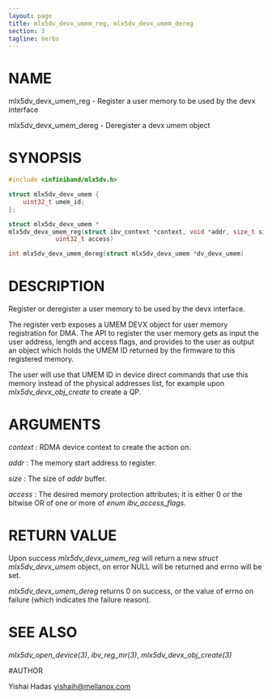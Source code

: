 ```yaml
---
layout: page
title: mlx5dv_devx_umem_reg, mlx5dv_devx_umem_dereg
section: 3
tagline: Verbs
---
```


# NAME

mlx5dv_devx_umem_reg - Register a user memory to be used by the devx interface

mlx5dv_devx_umem_dereg - Deregister a devx umem object

# SYNOPSIS

```c
#include <infiniband/mlx5dv.h>

struct mlx5dv_devx_umem {
	uint32_t umem_id;
};

struct mlx5dv_devx_umem *
mlx5dv_devx_umem_reg(struct ibv_context *context, void *addr, size_t size,
		     uint32_t access)

int mlx5dv_devx_umem_dereg(struct mlx5dv_devx_umem *dv_devx_umem)
```

# DESCRIPTION

Register or deregister a user memory to be used by the devx interface.

The register verb exposes a UMEM DEVX object for user memory registration for
DMA.  The API to register the user memory gets as input the user address,
length and access flags, and provides to the user as output an object which
holds the UMEM ID returned by the firmware to this registered memory.

The user will use that UMEM ID in device direct commands that use this memory
instead of the physical addresses list, for example upon
*mlx5dv_devx_obj_create* to create a QP.

# ARGUMENTS
*context*
:       RDMA device context to create the action on.

*addr*
:	The memory start address to register.

*size*
:       The size of *addr* buffer.

*access*
:	The desired memory protection attributes; it is either 0 or the bitwise OR of one or more of *enum ibv_access_flags*.


# RETURN VALUE

Upon success *mlx5dv_devx_umem_reg* will return a new *struct
mlx5dv_devx_umem* object, on error NULL will be returned and errno will be set.

*mlx5dv_devx_umem_dereg* returns 0 on success, or the value of errno on failure (which indicates the failure reason).

# SEE ALSO

*mlx5dv_open_device(3)*, *ibv_reg_mr(3)*, *mlx5dv_devx_obj_create(3)*

#AUTHOR

Yishai Hadas <yishaih@mellanox.com>
